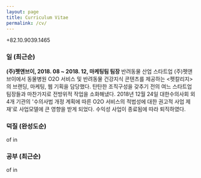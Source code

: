 ```yaml
---
layout: page
title: Curriculum Vitae
permalink: /cv/
---
```


+82.10.9039.1465

### 일 (최근순)

**(주)펫앤브이, 2018. 08 ~ 2018. 12, 마케팅팀 팀장**
반려동물 산업 스타트업 (주)펫앤브이에서 동물병원 O2O 서비스 및 반려동물 건강지식 콘텐츠를 제공하는 <펫칼리지>의 브랜딩, 마케팅, 웹 기획을 담당했다. 탄탄한 조직구성을 갖추기 전의 여느 스타트업 팀장들과 마찬가지로 전방위적 작업을 소화해냈다. 2018년 12월 24일 대한수의사회 외 4개 기관의 '수의사법 개정 계획에 따른 O2O 서비스의 적법성에 대한 권고적 사업 제재'로 사업모델에 큰 영향을 받게 되었다. 수익성 사업이 종료됨에 따라 퇴직하였다.



### 덕질 (완성도순)

of in

### 공부 (최근순)

of in